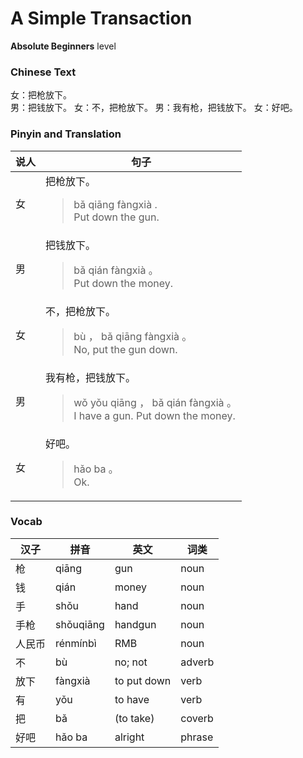 # A Simple Transaction
**Absolute Beginners** level
### Chinese Text
女：把枪放下。<br />男：把钱放下。
女：不，把枪放下。
男：我有枪，把钱放下。
女：好吧。

### Pinyin and Translation
|说人|句子|
|----|----|
|女|把枪放下。<blockquote>bǎ qiāng fàngxià .<br />Put down the gun.</blockquote>|
|男|把钱放下。<blockquote>bǎ qián fàngxià 。<br />Put down the money.</blockquote>|
|女|不，把枪放下。<blockquote>bù ， bǎ qiāng fàngxià 。<br />No, put the gun down.</blockquote>|
|男|我有枪，把钱放下。<blockquote>wǒ yǒu qiāng ， bǎ qián fàngxià 。<br />I have a gun. Put down the money.</blockquote>|
|女|好吧。<blockquote>hǎo ba 。<br />Ok.</blockquote>|
### Vocab
|汉子|拼音|英文|词类|
|----|----|----|----|
|枪|qiāng|gun|noun|
|钱|qián|money|noun|
|手|shǒu|hand|noun|
|手枪|shǒuqiāng|handgun|noun|
|人民币|rénmínbì|RMB|noun|
|不|bù|no; not|adverb|
|放下|fàngxià|to put down|verb|
|有|yǒu|to have|verb|
|把|bǎ|(to take)|coverb|
|好吧|hǎo ba|alright|phrase|